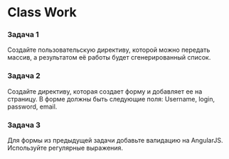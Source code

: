 # Class Work 

### Задача 1 
Создайте пользовательскую директиву, которой можно передать массив, а результатом её работы будет сгенерированный список.

### Задача 2 
Создайте директиву, которая создает форму и добавляет ее на страницу. В форме должны быть следующие поля: 
Username, login, password, email. 

### Задача 3 
Для формы из предыдущей задачи добавьте валидацию на AngularJS. Используйте регулярные выражения. 
